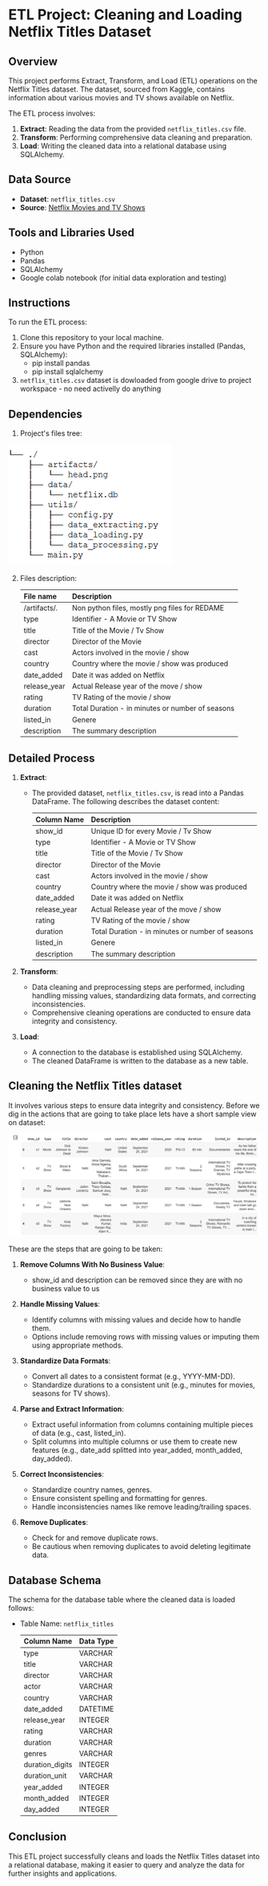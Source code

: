 # ETL Project: Cleaning and Loading Netflix Titles Dataset

## Overview

This project performs Extract, Transform, and Load (ETL) operations on the Netflix Titles dataset. The dataset, sourced from Kaggle, contains information about various movies and TV shows available on Netflix.

The ETL process involves:

1. **Extract**: Reading the data from the provided `netflix_titles.csv` file.
2. **Transform**: Performing comprehensive data cleaning and preparation.
3. **Load**: Writing the cleaned data into a relational database using SQLAlchemy.

## Data Source

- **Dataset**: `netflix_titles.csv`
- **Source**: [Netflix Movies and TV Shows](https://www.kaggle.com/shivamb/netflix-shows)

## Tools and Libraries Used

- Python
- Pandas
- SQLAlchemy
- Google colab notebook (for initial data exploration and testing)

## Instructions

To run the ETL process:

1. Clone this repository to your local machine.
2. Ensure you have Python and the required libraries installed (Pandas, SQLAlchemy):
   - pip install pandas
   - pip install sqlalchemy
4. `netflix_titles.csv` dataset is dowloaded from google drive to project workspace - no need activelly do anything

## Dependencies

1. Project's files tree:

![image](https://github.com/ereiss/data_engineer_python_project/blob/main/artifacts/project_file_tree.png)

2. Files description:

     | File name      | Description                                      |
     |----------------|--------------------------------------------------|
     | /artifacts/*.* | Non python files, mostly png files for REDAME    |
     | type           | Identifier - A Movie or TV Show                  |
     | title          | Title of the Movie / Tv Show                     |
     | director       | Director of the Movie                            |
     | cast           | Actors involved in the movie / show              |
     | country        | Country where the movie / show was produced      |
     | date_added     | Date it was added on Netflix                     |	
     | release_year   | Actual Release year of the move / show           |
     | rating         | TV Rating of the movie / show                    |
     | duration       | Total Duration - in minutes or number of seasons |
     | listed_in      | Genere                                           |
     | description    | The summary description                          |

## Detailed Process

1. **Extract**:
   - The provided dataset, `netflix_titles.csv`, is read into a Pandas DataFrame. The following describes the dataset content: 

     | Column Name   | Description                                      |
     |---------------|--------------------------------------------------|
     | show_id       | Unique ID for every Movie / Tv Show              |
     | type          | Identifier - A Movie or TV Show                  |
     | title         | Title of the Movie / Tv Show                     |
     | director      | Director of the Movie                            |
     | cast          | Actors involved in the movie / show              |
     | country       | Country where the movie / show was produced      |
     | date_added    | Date it was added on Netflix                     |	
     | release_year  | Actual Release year of the move / show           |
     | rating        | TV Rating of the movie / show                    |
     | duration      | Total Duration - in minutes or number of seasons |
     | listed_in     | Genere                                           |
     | description   | The summary description                          |

2. **Transform**:
   - Data cleaning and preprocessing steps are performed, including handling missing values, standardizing data formats, and correcting inconsistencies.
   - Comprehensive cleaning operations are conducted to ensure data integrity and consistency.

3. **Load**:
   - A connection to the database is established using SQLAlchemy.
   - The cleaned DataFrame is written to the database as a new table.

## Cleaning the Netflix Titles dataset

It involves various steps to ensure data integrity and consistency. Before we dig in the actions that are going to take place lets have a short sample view on dataset:

![image](https://github.com/ereiss/data_engineer_python_project/blob/main/artifacts/head.png)

These are the steps that are going to be taken:

1. **Remove Columns With No Business Value**:
   - show_id and description can be removed since they are with no business value to us

2. **Handle Missing Values**:
   - Identify columns with missing values and decide how to handle them.
   - Options include removing rows with missing values or imputing them using appropriate methods.

3. **Standardize Data Formats**:
   - Convert all dates to a consistent format (e.g., YYYY-MM-DD).
   - Standardize durations to a consistent unit (e.g., minutes for movies, seasons for TV shows).

4. **Parse and Extract Information**:
   - Extract useful information from columns containing multiple pieces of data (e.g., cast, listed_in).
   - Split columns into multiple columns or use them to create new features (e.g., date_add splitted into year_added, month_added, day_added).

5. **Correct Inconsistencies**:
   - Standardize country names, genres.
   - Ensure consistent spelling and formatting for genres.
   - Handle inconsistencies names like remove leading/trailing spaces.

6. **Remove Duplicates**:
   - Check for and remove duplicate rows.
   - Be cautious when removing duplicates to avoid deleting legitimate data.

## Database Schema

The schema for the database table where the cleaned data is loaded follows:

- Table Name: `netflix_titles`
  
  | Column Name     | Data Type |
  |-----------------|-----------|
  | type            | VARCHAR   |
  | title           | VARCHAR   |
  | director        | VARCHAR   |
  | actor           | VARCHAR   |
  | country         | VARCHAR   |
  | date_added      | DATETIME  |
  | release_year    | INTEGER   |
  | rating          | VARCHAR   |
  | duration        | VARCHAR   |
  | genres          | VARCHAR   |
  | duration_digits | INTEGER   |
  | duration_unit   | VARCHAR   |
  | year_added      | INTEGER   |
  | month_added     | INTEGER   |
  | day_added       | INTEGER   |

## Conclusion

This ETL project successfully cleans and loads the Netflix Titles dataset into a relational database, making it easier to query and analyze the data for further insights and applications.
